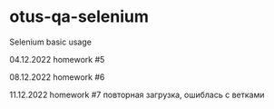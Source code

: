 
# otus-qa-selenium
Selenium basic usage

04.12.2022 homework #5

08.12.2022 homework #6

11.12.2022 homework #7 повторная загрузка, ошиблась с ветками